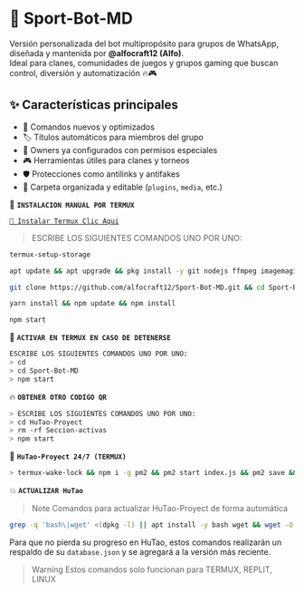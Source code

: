 # 🤖 Sport-Bot-MD

Versión personalizada del bot multipropósito para grupos de WhatsApp, diseñada y mantenida por **@alfocraft12 (Alfo)**.  
Ideal para clanes, comunidades de juegos y grupos gaming que buscan control, diversión y automatización 🔥🎮



## ✨ Características principales

- 🧠 Comandos nuevos y optimizados
- 🏷️ Títulos automáticos para miembros del grupo
- 👑 Owners ya configurados con permisos especiales
- 🎮 Herramientas útiles para clanes y torneos
- 🛡️ Protecciones como antilinks y antifakes
- 📁 Carpeta organizada y editable (`plugins`, `media`, etc.)



🍟 **`INSTALACION MANUAL POR TERMUX`**

[`🚩 Instalar Termux Clic Aqui`](https://www.mediafire.com/file/pqd980pnrqrz7r3/termux-app_v0.118.1+github-debug_arm64-v8a.apk/file)

> ESCRIBE LOS SIGUIENTES COMANDOS UNO POR UNO:

```bash
termux-setup-storage
```
```bash
apt update && apt upgrade && pkg install -y git nodejs ffmpeg imagemagick yarn
```
```bash
git clone https://github.com/alfocraft12/Sport-Bot-MD.git && cd Sport-Bot-MD
```
```bash
yarn install && npm update && npm install
```
```bash
npm start
```

🍟 **`ACTIVAR EN TERMUX EN CASO DE DETENERSE`**
```bash
ESCRIBE LOS SIGUIENTES COMANDOS UNO POR UNO:
> cd 
> cd Sport-Bot-MD
> npm start
```

🔥 **`OBTENER OTRO CODIGO QR`**
```bash
> ESCRIBE LOS SIGUIENTES COMANDOS UNO POR UNO:
> cd HuTao-Proyect
> rm -rf Seccion-activas
> npm start
```

🍟 **`HuTao-Proyect 24/7 (TERMUX)`**
```bash
> termux-wake-lock && npm i -g pm2 && pm2 start index.js && pm2 save && pm2 logs 
```

💥 **`ACTUALIZAR HuTao`**
> Note Comandos para actualizar HuTao-Proyect de forma automática
```bash
grep -q 'bash\|wget' <(dpkg -l) || apt install -y bash wget && wget -O - https://raw.githubusercontent.com/CheirZ/HuTao-Proyect/master/update.sh | bash
```
Para que no pierda su progreso en HuTao, estos comandos realizarán un respaldo de su `database.json` y se agregará a la versión más reciente.

> Warning Estos comandos solo funcionan para TERMUX, REPLIT, LINUX
